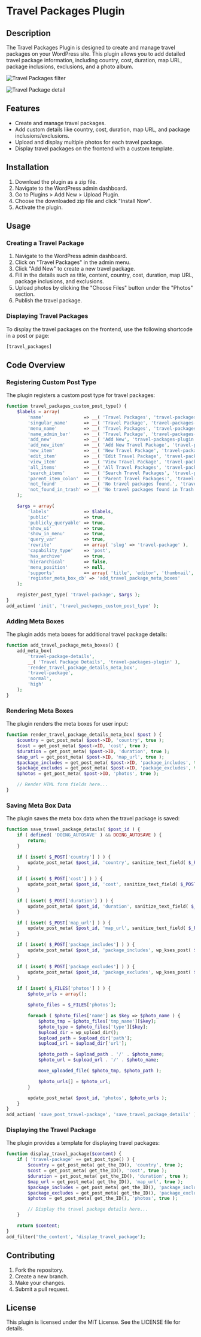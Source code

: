 # Travel Packages Plugin

## Description

The Travel Packages Plugin is designed to create and manage travel packages on your WordPress site. This plugin allows you to add detailed travel package information, including country, cost, duration, map URL, package inclusions, exclusions, and a photo album.

![Travel Packages filter](https://github.com/imtiazUAP/travel-packages/raw/main/images/package-list.png)

![Travel Package detail](https://github.com/imtiazUAP/travel-packages/raw/main/images/package-detail.png)


## Features

- Create and manage travel packages.
- Add custom details like country, cost, duration, map URL, and package inclusions/exclusions.
- Upload and display multiple photos for each travel package.
- Display travel packages on the frontend with a custom template.

## Installation

1. Download the plugin as a zip file.
2. Navigate to the WordPress admin dashboard.
3. Go to Plugins > Add New > Upload Plugin.
4. Choose the downloaded zip file and click "Install Now".
5. Activate the plugin.

## Usage

### Creating a Travel Package

1. Navigate to the WordPress admin dashboard.
2. Click on "Travel Packages" in the admin menu.
3. Click "Add New" to create a new travel package.
4. Fill in the details such as title, content, country, cost, duration, map URL, package inclusions, and exclusions.
5. Upload photos by clicking the "Choose Files" button under the "Photos" section.
6. Publish the travel package.

### Displaying Travel Packages

To display the travel packages on the frontend, use the following shortcode in a post or page:
```html
[travel_packages]
```

## Code Overview

### Registering Custom Post Type

The plugin registers a custom post type for travel packages:

```php
function travel_packages_custom_post_type() {
    $labels = array(
        'name'               => __( 'Travel Packages', 'travel-packages-plugin' ),
        'singular_name'      => __( 'Travel Package', 'travel-packages-plugin' ),
        'menu_name'          => __( 'Travel Packages', 'travel-packages-plugin' ),
        'name_admin_bar'     => __( 'Travel Package', 'travel-packages-plugin' ),
        'add_new'            => __( 'Add New', 'travel-packages-plugin' ),
        'add_new_item'       => __( 'Add New Travel Package', 'travel-packages-plugin' ),
        'new_item'           => __( 'New Travel Package', 'travel-packages-plugin' ),
        'edit_item'          => __( 'Edit Travel Package', 'travel-packages-plugin' ),
        'view_item'          => __( 'View Travel Package', 'travel-packages-plugin' ),
        'all_items'          => __( 'All Travel Packages', 'travel-packages-plugin' ),
        'search_items'       => __( 'Search Travel Packages', 'travel-packages-plugin' ),
        'parent_item_colon'  => __( 'Parent Travel Packages:', 'travel-packages-plugin' ),
        'not_found'          => __( 'No travel packages found.', 'travel-packages-plugin' ),
        'not_found_in_trash' => __( 'No travel packages found in Trash.', 'travel-packages-plugin' )
    );

    $args = array(
        'labels'             => $labels,
        'public'             => true,
        'publicly_queryable' => true,
        'show_ui'            => true,
        'show_in_menu'       => true,
        'query_var'          => true,
        'rewrite'            => array( 'slug' => 'travel-package' ),
        'capability_type'    => 'post',
        'has_archive'        => true,
        'hierarchical'       => false,
        'menu_position'      => null,
        'supports'           => array( 'title', 'editor', 'thumbnail', 'custom-fields' ),
        'register_meta_box_cb' => 'add_travel_package_meta_boxes'
    );

    register_post_type( 'travel-package', $args );
}
add_action( 'init', 'travel_packages_custom_post_type' );
```

### Adding Meta Boxes

The plugin adds meta boxes for additional travel package details:

```php
function add_travel_package_meta_boxes() {
    add_meta_box(
        'travel-package-details',
        __( 'Travel Package Details', 'travel-packages-plugin' ),
        'render_travel_package_details_meta_box',
        'travel-package',
        'normal',
        'high'
    );
}
```

### Rendering Meta Boxes

The plugin renders the meta boxes for user input:

```php
function render_travel_package_details_meta_box( $post ) {
    $country = get_post_meta( $post->ID, 'country', true );
    $cost = get_post_meta( $post->ID, 'cost', true );
    $duration = get_post_meta( $post->ID, 'duration', true );
    $map_url = get_post_meta( $post->ID, 'map_url', true );
    $package_includes = get_post_meta( $post->ID, 'package_includes', true );
    $package_excludes = get_post_meta( $post->ID, 'package_excludes', true );
    $photos = get_post_meta( $post->ID, 'photos', true );

    // Render HTML form fields here...
}
```

### Saving Meta Box Data

The plugin saves the meta box data when the travel package is saved:

```php
function save_travel_package_details( $post_id ) {
    if ( defined( 'DOING_AUTOSAVE' ) && DOING_AUTOSAVE ) {
        return;
    }

    if ( isset( $_POST['country'] ) ) {
        update_post_meta( $post_id, 'country', sanitize_text_field( $_POST['country'] ) );
    }

    if ( isset( $_POST['cost'] ) ) {
        update_post_meta( $post_id, 'cost', sanitize_text_field( $_POST['cost'] ) );
    }

    if ( isset( $_POST['duration'] ) ) {
        update_post_meta( $post_id, 'duration', sanitize_text_field( $_POST['duration'] ) );
    }

    if ( isset( $_POST['map_url'] ) ) {
        update_post_meta( $post_id, 'map_url', sanitize_text_field( $_POST['map_url'] ) );
    }

    if ( isset( $_POST['package_includes'] ) ) {
        update_post_meta( $post_id, 'package_includes', wp_kses_post( $_POST['package_includes'] ) );
    }

    if ( isset( $_POST['package_excludes'] ) ) {
        update_post_meta( $post_id, 'package_excludes', wp_kses_post( $_POST['package_excludes'] ) );
    }

    if ( isset( $_FILES['photos'] ) ) {
        $photo_urls = array();

        $photo_files = $_FILES['photos'];

        foreach ( $photo_files['name'] as $key => $photo_name ) {
            $photo_tmp = $photo_files['tmp_name'][$key];
            $photo_type = $photo_files['type'][$key];
            $upload_dir = wp_upload_dir();
            $upload_path = $upload_dir['path'];
            $upload_url = $upload_dir['url'];

            $photo_path = $upload_path . '/' . $photo_name;
            $photo_url = $upload_url . '/' . $photo_name;

            move_uploaded_file( $photo_tmp, $photo_path );

            $photo_urls[] = $photo_url;
        }

        update_post_meta( $post_id, 'photos', $photo_urls );
    }
}
add_action( 'save_post_travel-package', 'save_travel_package_details' );
```

### Displaying the Travel Package

The plugin provides a template for displaying travel packages:

```php
function display_travel_package($content) {
    if ( 'travel-package' == get_post_type() ) {
        $country = get_post_meta( get_the_ID(), 'country', true );
        $cost = get_post_meta( get_the_ID(), 'cost', true );
        $duration = get_post_meta( get_the_ID(), 'duration', true );
        $map_url = get_post_meta( get_the_ID(), 'map_url', true );
        $package_includes = get_post_meta( get_the_ID(), 'package_includes', true );
        $package_excludes = get_post_meta( get_the_ID(), 'package_excludes', true );
        $photos = get_post_meta( get_the_ID(), 'photos', true );

        // Display the travel package details here...
    }

    return $content;
}
add_filter('the_content', 'display_travel_package');
```

## Contributing

1. Fork the repository.
2. Create a new branch.
3. Make your changes.
4. Submit a pull request.

## License

This plugin is licensed under the MIT License. See the LICENSE file for details.